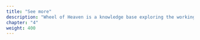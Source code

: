 ```yaml
---
title: "See more"
description: "Wheel of Heaven is a knowledge base exploring the working hypothesis that life on Earth was intelligently designed by an extraterrestrial civilization, the so-called Elohim."
chapter: "4"
weight: 400
---
```


